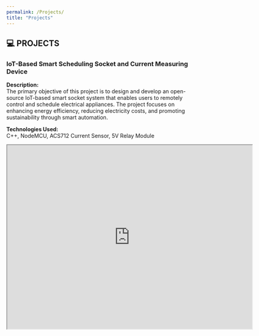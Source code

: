 ```yaml
---
permalink: /Projects/
title: "Projects"
---
```


## 💻 PROJECTS

### **IoT-Based Smart Scheduling Socket and Current Measuring Device**

**Description:**  
The primary objective of this project is to design and develop an open-source IoT-based smart socket system that enables users to remotely control and schedule electrical appliances. The project focuses on enhancing energy efficiency, reducing electricity costs, and promoting sustainability through smart automation.

**Technologies Used:**  
C++, NodeMCU, ACS712 Current Sensor, 5V Relay Module
<iframe src="https://drive.google.com/file/d/1pPQdbH2J0NC-bpNc3Iw-2mlvqfI7F80x/preview" width="640" height="480" allow="autoplay"></iframe>
